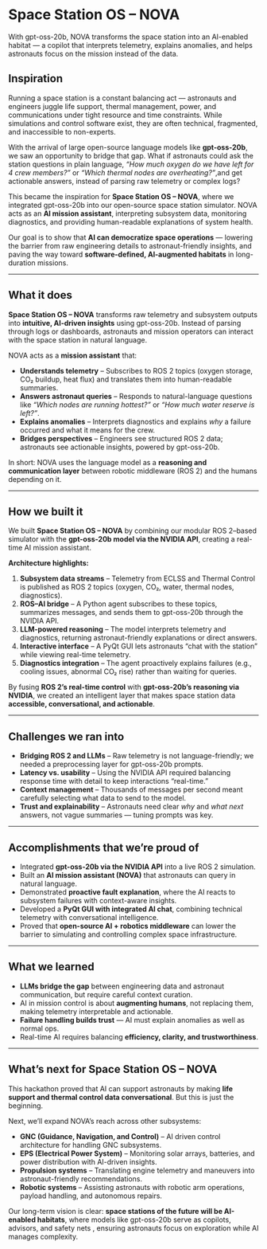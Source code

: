 
# Space Station OS – NOVA

With gpt-oss-20b, NOVA transforms the space station into an AI-enabled habitat — a copilot that interprets telemetry, explains anomalies, and helps astronauts focus on the mission instead of the data.

## Inspiration

Running a space station is a constant balancing act — astronauts and engineers juggle life support, thermal management, power, and communications under tight resource and time constraints. While simulations and control software exist, they are often technical, fragmented, and inaccessible to non-experts.

With the arrival of large open-source language models like **gpt-oss-20b**, we saw an opportunity to bridge that gap. What if astronauts could ask the station questions in plain language, *“How much oxygen do we have left for 4 crew members?”* or *“Which thermal nodes are overheating?”*,and get actionable answers, instead of parsing raw telemetry or complex logs?

This became the inspiration for **Space Station OS – NOVA**, where we integrated gpt-oss-20b into our open-source space station simulator. NOVA acts as an **AI mission assistant**, interpreting subsystem data, monitoring diagnostics, and providing human-readable explanations of system health.

Our goal is to show that **AI can democratize space operations** — lowering the barrier from raw engineering details to astronaut-friendly insights, and paving the way toward **software-defined, AI-augmented habitats** in long-duration missions.

---

## What it does

**Space Station OS – NOVA** transforms raw telemetry and subsystem outputs into **intuitive, AI-driven insights** using gpt-oss-20b. Instead of parsing through logs or dashboards, astronauts and mission operators can interact with the space station in natural language.

NOVA acts as a **mission assistant** that:

* **Understands telemetry** – Subscribes to ROS 2 topics (oxygen storage, CO₂ buildup, heat flux) and translates them into human-readable summaries.
* **Answers astronaut queries** – Responds to natural-language questions like *“Which nodes are running hottest?”* or *“How much water reserve is left?”*.
* **Explains anomalies** – Interprets diagnostics and explains *why* a failure occurred and what it means for the crew.
* **Bridges perspectives** – Engineers see structured ROS 2 data; astronauts see actionable insights, powered by gpt-oss-20b.

In short: NOVA uses the language model as a **reasoning and communication layer** between robotic middleware (ROS 2) and the humans depending on it.

---

## How we built it

We built **Space Station OS – NOVA** by combining our modular ROS 2–based simulator with the **gpt-oss-20b model via the NVIDIA API**, creating a real-time AI mission assistant.

**Architecture highlights:**

1. **Subsystem data streams** – Telemetry from ECLSS and Thermal Control is published as ROS 2 topics (oxygen, CO₂, water, thermal nodes, diagnostics).
2. **ROS–AI bridge** – A Python agent subscribes to these topics, summarizes messages, and sends them to gpt-oss-20b through the NVIDIA API.
3. **LLM-powered reasoning** – The model interprets telemetry and diagnostics, returning astronaut-friendly explanations or direct answers.
4. **Interactive interface** – A PyQt GUI lets astronauts “chat with the station” while viewing real-time telemetry.
5. **Diagnostics integration** – The agent proactively explains failures (e.g., cooling issues, abnormal CO₂ rise) rather than waiting for queries.

By fusing **ROS 2’s real-time control** with **gpt-oss-20b’s reasoning via NVIDIA**, we created an intelligent layer that makes space station data **accessible, conversational, and actionable**.

---

## Challenges we ran into

* **Bridging ROS 2 and LLMs** – Raw telemetry is not language-friendly; we needed a preprocessing layer for gpt-oss-20b prompts.
* **Latency vs. usability** – Using the NVIDIA API required balancing response time with detail to keep interactions “real-time.”
* **Context management** – Thousands of messages per second meant carefully selecting what data to send to the model.
* **Trust and explainability** – Astronauts need clear *why* and *what next* answers, not vague summaries — tuning prompts was key.

---

## Accomplishments that we’re proud of

* Integrated **gpt-oss-20b via the NVIDIA API** into a live ROS 2 simulation.
* Built an **AI mission assistant (NOVA)** that astronauts can query in natural language.
* Demonstrated **proactive fault explanation**, where the AI reacts to subsystem failures with context-aware insights.
* Developed a **PyQt GUI with integrated AI chat**, combining technical telemetry with conversational intelligence.
* Proved that **open-source AI + robotics middleware** can lower the barrier to simulating and controlling complex space infrastructure.

---

## What we learned

* **LLMs bridge the gap** between engineering data and astronaut communication, but require careful context curation.
* AI in mission control is about **augmenting humans**, not replacing them, making telemetry interpretable and actionable.
* **Failure handling builds trust** — AI must explain anomalies as well as normal ops.
* Real-time AI requires balancing **efficiency, clarity, and trustworthiness**.

---

## What’s next for Space Station OS – NOVA

This hackathon proved that AI can support astronauts by making **life support and thermal control data conversational**. But this is just the beginning.

Next, we’ll expand NOVA’s reach across other subsystems:

* **GNC (Guidance, Navigation, and Control)** – AI driven control architecture for handling GNC subsystems. 
* **EPS (Electrical Power System)** – Monitoring solar arrays, batteries, and power distribution with AI-driven insights.
* **Propulsion systems** – Translating engine telemetry and maneuvers into astronaut-friendly recommendations.
* **Robotic systems** – Assisting astronauts with robotic arm operations, payload handling, and autonomous repairs.

Our long-term vision is clear: **space stations of the future will be AI-enabled habitats**, where models like gpt-oss-20b serve as copilots, advisors, and safety nets , ensuring astronauts focus on exploration while AI manages complexity.

